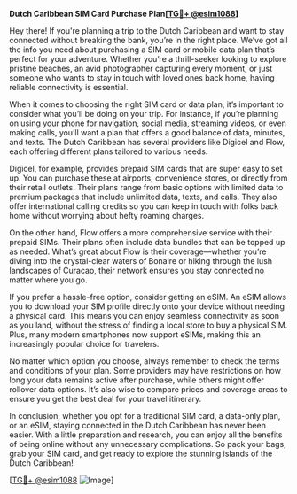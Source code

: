 **Dutch Caribbean SIM Card Purchase Plan[[TG💪+ @esim1088](https://t.me/s/esim1088)]**

Hey there! If you're planning a trip to the Dutch Caribbean and want to stay connected without breaking the bank, you’re in the right place. We’ve got all the info you need about purchasing a SIM card or mobile data plan that’s perfect for your adventure. Whether you’re a thrill-seeker looking to explore pristine beaches, an avid photographer capturing every moment, or just someone who wants to stay in touch with loved ones back home, having reliable connectivity is essential.

When it comes to choosing the right SIM card or data plan, it’s important to consider what you’ll be doing on your trip. For instance, if you’re planning on using your phone for navigation, social media, streaming videos, or even making calls, you’ll want a plan that offers a good balance of data, minutes, and texts. The Dutch Caribbean has several providers like Digicel and Flow, each offering different plans tailored to various needs. 

Digicel, for example, provides prepaid SIM cards that are super easy to set up. You can purchase these at airports, convenience stores, or directly from their retail outlets. Their plans range from basic options with limited data to premium packages that include unlimited data, texts, and calls. They also offer international calling credits so you can keep in touch with folks back home without worrying about hefty roaming charges. 

On the other hand, Flow offers a more comprehensive service with their prepaid SIMs. Their plans often include data bundles that can be topped up as needed. What’s great about Flow is their coverage—whether you’re diving into the crystal-clear waters of Bonaire or hiking through the lush landscapes of Curacao, their network ensures you stay connected no matter where you go.

If you prefer a hassle-free option, consider getting an eSIM. An eSIM allows you to download your SIM profile directly onto your device without needing a physical card. This means you can enjoy seamless connectivity as soon as you land, without the stress of finding a local store to buy a physical SIM. Plus, many modern smartphones now support eSIMs, making this an increasingly popular choice for travelers.

No matter which option you choose, always remember to check the terms and conditions of your plan. Some providers may have restrictions on how long your data remains active after purchase, while others might offer rollover data options. It’s also wise to compare prices and coverage areas to ensure you get the best deal for your travel itinerary.

In conclusion, whether you opt for a traditional SIM card, a data-only plan, or an eSIM, staying connected in the Dutch Caribbean has never been easier. With a little preparation and research, you can enjoy all the benefits of being online without any unnecessary complications. So pack your bags, grab your SIM card, and get ready to explore the stunning islands of the Dutch Caribbean!

[[TG💪+ @esim1088](https://t.me/s/esim1088) ![Image](https://i.postimg.cc/Y0z9fWf4/image.png)]